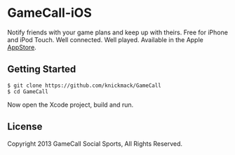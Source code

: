 # GameCall-iOS

Notify friends with your game plans and keep up with theirs. Free for iPhone and iPod Touch. Well connected. Well played. Available in the Apple [AppStore](https://itunes.apple.com/ca/app/gamecall-social-sports/id521579630?mt=8&uo=4).

## Getting Started

    $ git clone https://github.com/knickmack/GameCall
    $ cd GameCall

Now open the Xcode project, build and run.

## License

Copyright 2013 GameCall Social Sports, All Rights Reserved.
